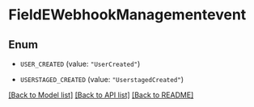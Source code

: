 # FieldEWebhookManagementevent

## Enum


* `USER_CREATED` (value: `"UserCreated"`)

* `USERSTAGED_CREATED` (value: `"UserstagedCreated"`)


[[Back to Model list]](../README.md#documentation-for-models) [[Back to API list]](../README.md#documentation-for-api-endpoints) [[Back to README]](../README.md)



